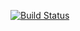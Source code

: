 [![Build Status](https://travis-ci.org/emukupa/dontevendare-server.svg?branch=master)](https://travis-ci.org/emukupa/dontevendare-server)

